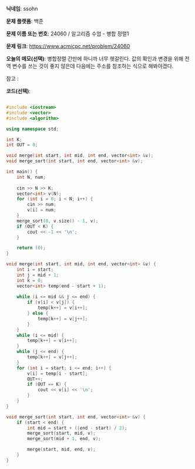 **닉네임**: ssohn

**문제 플랫폼**: 백준

**문제 이름 또는 번호**: 24060 / 알고리즘 수업 - 병합 정렬1

**문제 링크**: https://www.acmicpc.net/problem/24060

**오늘의 메모(선택)**: 병합정렬 간만에 하니까 너무 헷갈린다. 값의 확인과 변경을 위해 전역 변수를 쓰는 것이 좋지 않은데 다음에는 주소를 참조하는 식으로 해봐야겠다.

참고 :

**코드(선택)**:

```c++

#include <iostream>
#include <vector>
#include <algorithm>

using namespace std;

int K;
int OUT = 0;

void merge(int start, int mid, int end, vector<int> &v);
void merge_sort(int start, int end, vector<int> &v);

int main() {
	int N, num;
	
	cin >> N >> K;
	vector<int> v(N);
	for (int i = 0; i < N; i++) {
		cin >> num;
		v[i] = num;
	}
	merge_sort(0, v.size() - 1, v);
	if (OUT < K) {
		cout << -1 << '\n';
	}

	return (0);
}

void merge(int start, int mid, int end, vector<int> &v) {
	int i = start;
	int j = mid + 1;
	int k = 0;
	vector<int> temp(end - start + 1);
	
	while (i <= mid && j <= end) {
		if (v[i] < v[j]) {
			temp[k++] = v[i++];
		} else {
			temp[k++] = v[j++];
		}
	}
	while (i <= mid) {
		temp[k++] = v[i++];
	}
	while (j <= end) {
		temp[k++] = v[j++];
	}
	for (int i = start; i <= end; i++) {
		v[i] = temp[i - start];
		OUT++;
		if (OUT == K) {
			cout << v[i] << '\n';
		}
	}
}

void merge_sort(int start, int end, vector<int> &v) {
	if (start < end) {
		int mid = start + ((end - start) / 2);
		merge_sort(start, mid, v);
		merge_sort(mid + 1, end, v);

		merge(start, mid, end, v);
	}
}

```
